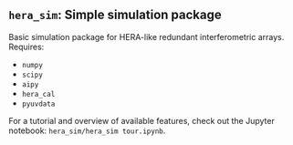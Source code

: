 `hera_sim`: Simple simulation package
-------------------------------------

Basic simulation package for HERA-like redundant interferometric 
arrays. Requires:
 * `numpy`
 * `scipy`
 * `aipy`
 * `hera_cal`
 * `pyuvdata`

For a tutorial and overview of available features, check out the 
Jupyter notebook: `hera_sim/hera_sim tour.ipynb`.
